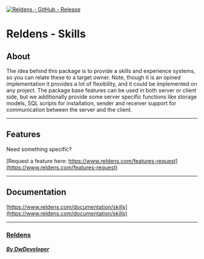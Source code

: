 [![Reldens - GitHub - Release](https://www.dwdeveloper.com/media/reldens/reldens-mmorpg-platform.png)](https://github.com/damian-pastorini/reldens)

# Reldens - Skills

## About
The idea behind this package is to provide a skills and experience systems, so you can relate these to a target owner.
Note, though it is an opined implementation it provides a lot of flexibility, and it could be implemented on any project.
The package base features can be used in both server or client side, but we additionally provide some server specific
functions like storage models, SQL scripts for installation, sender and receiver support for communication between
the server and the client. 


---

## Features

Need something specific?

[Request a feature here: https://www.reldens.com/features-request](https://www.reldens.com/features-request)

---

## Documentation

[https://www.reldens.com/documentation/skills](https://www.reldens.com/documentation/skills)


---


### [Reldens](https://github.com/damian-pastorini/reldens/ "Reldens")

##### [By DwDeveloper](https://www.dwdeveloper.com/ "DwDeveloper")
